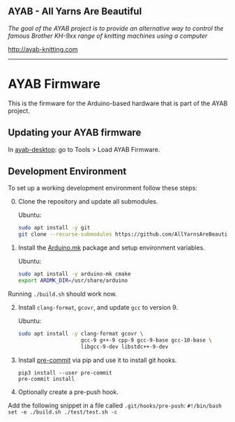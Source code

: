 ## AYAB - All Yarns Are Beautiful


_The goal of the AYAB project is to provide an alternative way to control the famous Brother KH-9xx range of knitting machines using a computer_

http://ayab-knitting.com


-----

# AYAB Firmware

This is the firmware for the Arduino-based hardware that is part of the AYAB project.

## Updating your AYAB firmware

In [ayab-desktop](https://github.com/AllYarnsAreBeautiful/ayab-desktop): go to Tools \> Load AYAB Firmware.

## Development Environment

To set up a working development environment follow these steps:

 0. Clone the repository and update all submodules.

    Ubuntu:
    ```bash
    sudo apt install -y git
    git clone --recurse-submodules https://github.com/AllYarnsAreBeautiful/ayab-firmware.git ayab
    ```

 1. Install the [Arduino.mk](https://github.com/sudar/Arduino-Makefile) package and setup environment variables.

    Ubuntu:
    ```bash
    sudo apt install -y arduino-mk cmake
    export ARDMK_DIR=/usr/share/arduino
    ```
 Running `./build.sh` should work now.


 2. Install `clang-format`, `gcovr`, and update `gcc` to version 9.

    Ubuntu:
    ```bash
    sudo apt install -y clang-format gcovr \
                        gcc-9 g++-9 cpp-9 gcc-9-base gcc-10-base \
                        libgcc-9-dev libstdc++-9-dev
    ```

 3. Install [pre-commit](https://pre-commit.com/) via pip and use it to install git hooks.
    ```
    pip3 install --user pre-commit
    pre-commit install
    ```

 4. Optionally create a pre-push hook.

 Add the following snippet in a file called `.git/hooks/pre-push`:
    ```
    #!/bin/bash
    set -e
    ./build.sh
    ./test/test.sh -c
    ```
